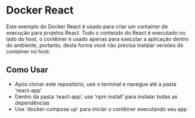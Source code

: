 # Docker React
Este exemplo do Docker React é usado para criar um container de execução para projetos React. Todo o conteúdo do React é executado no lado do host, o contêiner é usado apenas para executar a aplicação dentro do ambiente, portanto, desta forma você não precisa instalar versões do container no host.

## Como Usar
- Após clonar este repositório, use o terminal e navegue até a pasta ‘react-app’
- Dentro da pasta ‘react-app’, use ‘npm install’ para instalar todas as dependências
- Use 'docker-compose up' para iniciar o contêiner executando seu app
